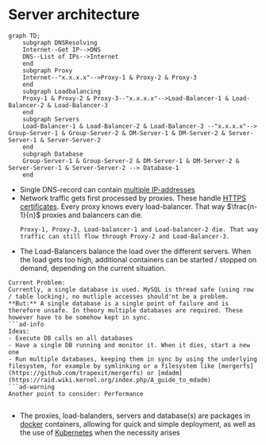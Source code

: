 # Server architecture

```mermaid
graph TD;
	subgraph DNSResolving
	Internet--Get IP-->DNS
	DNS--List of IPs-->Internet
	end
	subgraph Proxy
	Internet--"x.x.x.x"-->Proxy-1 & Proxy-2 & Proxy-3
	end
	subgraph Loadbalancing
	Proxy-1 & Proxy-2 & Proxy-3--"x.x.x.x"-->Load-Balancer-1 & Load-Balancer-2 & Load-Balancer-3
	end
	subgraph Servers
	Load-Balancer-1 & Load-Balancer-2 & Load-Balancer-3 --"x.x.x.x"--> Group-Server-1 & Group-Server-2 & DM-Server-1 & DM-Server-2 & Server-Server-1 & Server-Server-2
	end
	subgraph Database
	Group-Server-1 & Group-Server-2 & DM-Server-1 & DM-Server-2 & Server-Server-1 & Server-Server-2 --> Database-1
	end
```
- Single DNS-record can contain [multiple IP-addresses](https://www.digitalocean.com/community/tutorials/how-to-configure-dns-round-robin-load-balancing-for-high-availability)
- Network traffic gets first processed by proxies. These handle [HTTPS certificates](https://letsencrypt.org). Every proxy knows every load-balancer. That way $\frac{n-1}{n}$ proxies and balancers can die.  
  ```ad-example
  Proxy-1, Proxy-3, Load-balancer-1 and Load-balancer-2 die. That way traffic can still flow through Proxy-2 and Load-Balancer-3.
  ```
- The Load-Balancers balance the load over the different servers. When the load gets too high, additional containers can be started / stopped on demand, depending on the current situation.
```ad-warning
Current Problem:
Currently, a single database is used. MySQL is thread safe (using row / table locking), no mutliple accesses should'nt be a problem.
**But:** A single database is a single point of failure and is therefore unsafe. In theory multiple databases are required. These however have to be somehow kept in sync.
```ad-info
Ideas:
- Execute DB calls on all databases
- Have a single DB running and monitor it. When it dies, start a new one
- Run multiple databases, keeping them in sync by using the underlying filesystem, for example by symlinking or a filesystem like [mergerfs](https://github.com/trapexit/mergerfs) or [mdadm](https://raid.wiki.kernel.org/index.php/A_guide_to_mdadm)
```ad-warning
Another point to consider: Performance
```
```
```
- The proxies, load-balanders, servers and database(s) are packages in [docker](https://www.docker.com/) containers, allowing for quick and simple deployment, as well as the use of [Kubernetes](https://kubernetes.io) when the necessity arises